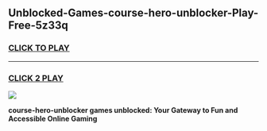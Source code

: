 
## Unblocked-Games-course-hero-unblocker-Play-Free-5z33q
<h3>
<a href="https://premium76.site?title=course-hero-unblocker&ref=23A">CLICK TO PLAY</a></h3>
<hr>

<h3>
<a href="https://premium76.site?title=course-hero-unblocker&ref=23A">CLICK 2 PLAY</a>
  
</h3>

<a href="https://premium76.site?title=course-hero-unblocker&ref=23A"><img src="https://clearcache.store/games.png"></a>


**course-hero-unblocker games unblocked: Your Gateway to Fun and Accessible Online Gaming**
